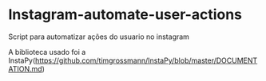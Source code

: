 # Instagram-automate-user-actions
Script para automatizar ações do usuario no instagram

A biblioteca usado foi a InstaPy(https://github.com/timgrossmann/InstaPy/blob/master/DOCUMENTATION.md) 


